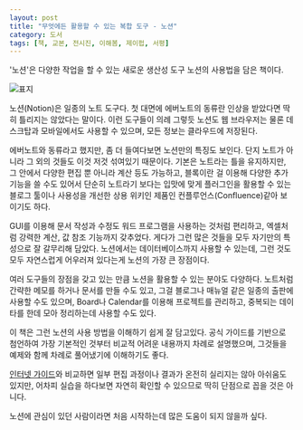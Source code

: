 ```yaml
---
layout: post
title: "무엇에든 활용할 수 있는 복합 도구 - 노션"
category: 도서
tags: [책, 교본, 전시진, 이해봄, 제이펍, 서평]
---
```


'노션'은
다양한 작업을 할 수 있는 새로운 생산성 도구 노션의 사용법을 담은 책이다.

![표지](https://lh3.googleusercontent.com/9DDv6h7ct_ZOnmr-EURNtXa45sMev7XfduBFFJyv5oeEhyywICvJ86SLhhzf8qip4B7muodJnBXEkw=s480)

노션(Notion)은 일종의 노트 도구다.
첫 대면에 에버노트의 동류란 인상을 받았다면 딱히 틀리지는 않았다는 말이다.
이런 도구들이 의례 그렇듯 노션도 웹 브라우저는 물론 데스크탑과 모바일에서도 사용할 수 있으며,
모든 정보는 클라우드에 저장된다.

에버노트와 동류라고 했지만, 좀 더 들여다보면 노션만의 특징도 보인다.
단지 노트가 아니라 그 외의 것들도 이것 저것 섞여있기 때문이다.
기본은 노트라는 틀을 유지하지만,
그 안에서 다양한 편집 뿐 아니라 계산 등도 가능하고,
블록이란 걸 이용해 다양한 추가기능을 쓸 수도 있어서
단순히 노트라기 보다는 입맛에 맞게 플러그인을 활용할 수 있는 블로그 툴이나
사용성을 개선한 상용 위키인 제품인 컨플루언스(Confluence)같아 보이기도 하다.

GUI를 이용해 문서 작성과 수정도 워드 프로그램을 사용하는 것처럼 편리하고,
엑셀처럼 강력한 계산, 값 참조 기능까지 갖추었다.
게다가 그런 많은 것들을 모두 자기만의 특성으로 잘 갈무리해 담았다.
노션에서는 데이터베이스까지 사용할 수 있는데,
그런 것도 모두 자연스럽게 어우러져 있다는게 노션의 가장 큰 장점이다.

여러 도구들의 장점을 갖고 있는 만큼
노션을 활용할 수 있는 분야도 다양하다.
노트처럼 간략한 메모를 하거나 문서를 만들 수도 있고,
그걸 블로그나 매뉴얼 같은 일종의 출판에 사용할 수도 있으며,
Board나 Calendar를 이용해 프로젝트를 관리하고,
중복되는 데이타를 한데 모아 정리하는데 사용할 수도 있다.

이 책은 그런 노션의 사용 방법을 이해하기 쉽게 잘 담고있다.
공식 가이드를 기반으로 첨언하여
가장 기본적인 것부터 비교적 어려운 내용까지 차례로 설명했으며,
그것들을 예제와 함께 차례로 풀어냈기에 이해하기도 좋다.

[인터넷 가이드](https://www.notion.so/Notion-1ad7ccbc41a44298814a4820d4acb14e)와 비교하면
일부 편집 과정이나 결과가 온전히 실리지는 않아 아쉬움도 있지만,
어차피 실습을 하다보면 자연히 확인할 수 있으므로 딱히 단점으로 꼽을 것은 아니다.

노션에 관심이 있던 사람이라면 처음 시작하는데 많은 도움이 되지 않을까 싶다.
